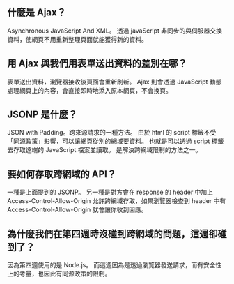 ## 什麼是 Ajax？
Asynchronous JavaScript And XML。
透過 javaScript 非同步的與伺服器交換資料，使網頁不用重新整理頁面就能獲得新的資料。

## 用 Ajax 與我們用表單送出資料的差別在哪？
表單送出資料，瀏覽器接收後頁面會重新刷新。
Ajax 則會透過 JavaScript 動態處理網頁上的內容，會直接即時地添入原本網頁，不會換頁。

## JSONP 是什麼？
JSON with Padding。跨來源請求的一種方法。
由於 html 的 script 標籤不受「同源政策」影響，可以讓網頁從別的網域要資料。
也就是可以透過 script 標籤去存取遠端的 JavaScript 檔案並讀取。
是解決跨網域限制的方法之一。

## 要如何存取跨網域的 API？
一種是上面提到的 JSONP。
另一種是對方會在 response 的 header 中加上 Access-Control-Allow-Origin 允許跨網域存取，如果瀏覽器檢查到 header 中有 Access-Control-Allow-Origin 就會讓你收到回應。

## 為什麼我們在第四週時沒碰到跨網域的問題，這週卻碰到了？
因為第四週使用的是 Node.js。
而這週因為是透過瀏覽器發送請求，而有安全性上的考量，也因此有同源政策的限制。
